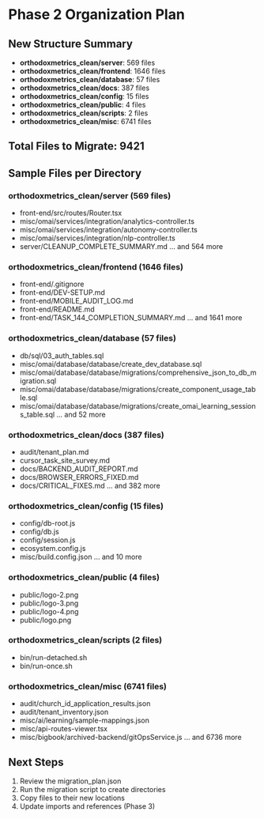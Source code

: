 # Phase 2 Organization Plan

## New Structure Summary
- **orthodoxmetrics_clean/server**: 569 files
- **orthodoxmetrics_clean/frontend**: 1646 files
- **orthodoxmetrics_clean/database**: 57 files
- **orthodoxmetrics_clean/docs**: 387 files
- **orthodoxmetrics_clean/config**: 15 files
- **orthodoxmetrics_clean/public**: 4 files
- **orthodoxmetrics_clean/scripts**: 2 files
- **orthodoxmetrics_clean/misc**: 6741 files

## Total Files to Migrate: 9421

## Sample Files per Directory

### orthodoxmetrics_clean/server (569 files)
- front-end/src/routes/Router.tsx
- misc/omai/services/integration/analytics-controller.ts
- misc/omai/services/integration/autonomy-controller.ts
- misc/omai/services/integration/nlp-controller.ts
- server/CLEANUP_COMPLETE_SUMMARY.md
... and 564 more

### orthodoxmetrics_clean/frontend (1646 files)
- front-end/.gitignore
- front-end/DEV-SETUP.md
- front-end/MOBILE_AUDIT_LOG.md
- front-end/README.md
- front-end/TASK_144_COMPLETION_SUMMARY.md
... and 1641 more

### orthodoxmetrics_clean/database (57 files)
- db/sql/03_auth_tables.sql
- misc/omai/database/database/create_dev_database.sql
- misc/omai/database/database/migrations/comprehensive_json_to_db_migration.sql
- misc/omai/database/database/migrations/create_component_usage_table.sql
- misc/omai/database/database/migrations/create_omai_learning_sessions_table.sql
... and 52 more

### orthodoxmetrics_clean/docs (387 files)
- audit/tenant_plan.md
- cursor_task_site_survey.md
- docs/BACKEND_AUDIT_REPORT.md
- docs/BROWSER_ERRORS_FIXED.md
- docs/CRITICAL_FIXES.md
... and 382 more

### orthodoxmetrics_clean/config (15 files)
- config/db-root.js
- config/db.js
- config/session.js
- ecosystem.config.js
- misc/build.config.json
... and 10 more

### orthodoxmetrics_clean/public (4 files)
- public/logo-2.png
- public/logo-3.png
- public/logo-4.png
- public/logo.png


### orthodoxmetrics_clean/scripts (2 files)
- bin/run-detached.sh
- bin/run-once.sh


### orthodoxmetrics_clean/misc (6741 files)
- audit/church_id_application_results.json
- audit/tenant_inventory.json
- misc/ai/learning/sample-mappings.json
- misc/api-routes-viewer.tsx
- misc/bigbook/archived-backend/gitOpsService.js
... and 6736 more

## Next Steps
1. Review the migration_plan.json
2. Run the migration script to create directories
3. Copy files to their new locations
4. Update imports and references (Phase 3)

